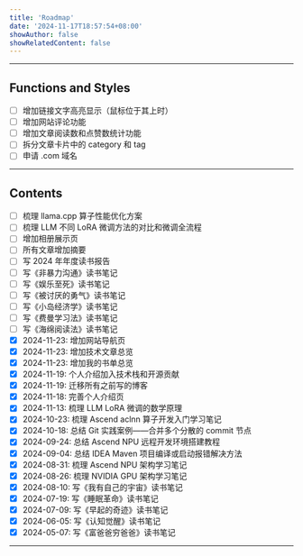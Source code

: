 ```yaml
---
title: 'Roadmap'
date: '2024-11-17T18:57:54+08:00'
showAuthor: false
showRelatedContent: false
---
```


---

## Functions and Styles

- [ ] 增加链接文字高亮显示（鼠标位于其上时）
- [ ] 增加网站评论功能
- [ ] 增加文章阅读数和点赞数统计功能
- [ ] 拆分文章卡片中的 category 和 tag
- [ ] 申请 .com 域名

---

## Contents

- [ ] 梳理 llama.cpp 算子性能优化方案
- [ ] 梳理 LLM 不同 LoRA 微调方法的对比和微调全流程
- [ ] 增加相册展示页
- [ ] 所有文章增加摘要
- [ ] 写 2024 年年度读书报告
- [ ] 写《非暴力沟通》读书笔记
- [ ] 写《娱乐至死》读书笔记
- [ ] 写《被讨厌的勇气》读书笔记
- [ ] 写《小岛经济学》读书笔记
- [ ] 写《费曼学习法》读书笔记
- [ ] 写《海绵阅读法》读书笔记
- [x] 2024-11-23: 增加网站导航页
- [x] 2024-11-23: 增加技术文章总览
- [x] 2024-11-23: 增加我的书单总览
- [x] 2024-11-19: 个人介绍加入技术栈和开源贡献
- [x] 2024-11-19: 迁移所有之前写的博客
- [x] 2024-11-18: 完善个人介绍页
- [x] 2024-11-13: 梳理 LLM LoRA 微调的数学原理
- [x] 2024-10-23: 梳理 Ascend aclnn 算子开发入门学习笔记
- [x] 2024-10-18: 总结 Git 实践案例——合并多个分散的 commit 节点
- [x] 2024-09-24: 总结 Ascend NPU 远程开发环境搭建教程
- [x] 2024-09-04: 总结 IDEA Maven 项目编译或启动报错解决方法
- [x] 2024-08-31: 梳理 Ascend NPU 架构学习笔记
- [x] 2024-08-26: 梳理 NVIDIA GPU 架构学习笔记
- [x] 2024-08-10: 写《我有自己的宇宙》读书笔记
- [x] 2024-07-19: 写《睡眠革命》读书笔记
- [x] 2024-07-09: 写《早起的奇迹》读书笔记
- [x] 2024-06-05: 写《认知觉醒》读书笔记
- [x] 2024-05-07: 写《富爸爸穷爸爸》读书笔记

---
